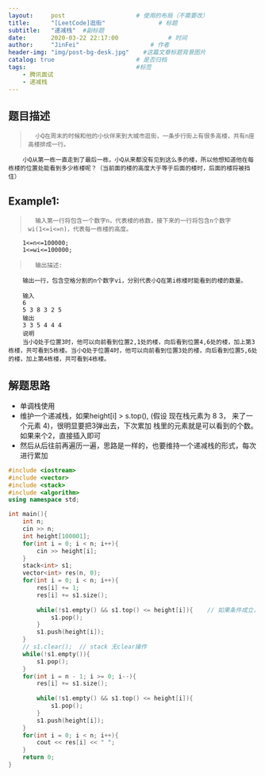 ```yaml
---
layout:     post                    # 使用的布局（不需要改） 
title:      "[LeetCode]逛街"               # 标题  
subtitle:   "递减栈"  #副标题 
date:       2020-03-22 22:17:00              # 时间 
author:     "JinFei"                    # 作者 
header-img: "img/post-bg-desk.jpg"    #这篇文章标题背景图片 
catalog: true                       # 是否归档 
tags:                               #标签     
    - 腾讯面试 
    - 递减栈
---
```



## 题目描述
>       小Q在周末的时候和他的小伙伴来到大城市逛街，一条步行街上有很多高楼，共有n座高楼排成一行。
        小Q从第一栋一直走到了最后一栋，小Q从来都没有见到这么多的楼，所以他想知道他在每栋楼的位置处能看到多少栋楼呢？（当前面的楼的高度大于等于后面的楼时，后面的楼将被挡住） 


## Example1:
 
>       输入第一行将包含一个数字n，代表楼的栋数，接下来的一行将包含n个数字wi(1<=i<=n)，代表每一栋楼的高度。
        1<=n<=100000;
        1<=wi<=100000; 
>       输出描述:
        输出一行，包含空格分割的n个数字vi，分别代表小Q在第i栋楼时能看到的楼的数量。
> 
        输入
        6
        5 3 8 3 2 5
        输出
        3 3 5 4 4 4
        说明
        当小Q处于位置3时，他可以向前看到位置2,1处的楼，向后看到位置4,6处的楼，加上第3栋楼，共可看到5栋楼。当小Q处于位置4时，他可以向前看到位置3处的楼，向后看到位置5,6处的楼，加上第4栋楼，共可看到4栋楼。


## 解题思路

- 单调栈使用
- 维护一个递减栈，如果height[i] > s.top(), (假设 现在栈元素为 8 3， 来了一个元素 4)，很明显要把3弹出去，下次累加 栈里的元素就是可以看到的个数。如果来个2，直接插入即可
- 然后从后往前再遍历一遍，思路是一样的，也要维持一个递减栈的形式，每次进行累加
  

```C++
#include <iostream>
#include <vector>
#include <stack>
#include <algorithm>
using namespace std;

int main(){
    int n;
    cin >> n;
    int height[100001];
    for(int i = 0; i < n; i++){
        cin >> height[i];
    }
    stack<int> s1;
    vector<int> res(n, 0);
    for(int i = 0; i < n; i++){
        res[i] += 1;
        res[i] += s1.size();
        
        while(!s1.empty() && s1.top() <= height[i]){    // 如果条件成立，即说明后面的高度要大，会挡住前面的楼
            s1.pop();
        }
        s1.push(height[i]);
    }
    // s1.clear();  // stack 无clear操作
    while(!s1.empty()){
        s1.pop();
    }   
    for(int i = n - 1; i >= 0; i--){
        res[i] += s1.size();
        
        while(!s1.empty() && s1.top() <= height[i]){
            s1.pop();
        }
        s1.push(height[i]);
    }
    for(int i = 0; i < n; i++){
        cout << res[i] << " ";
    }
    return 0;
}
```